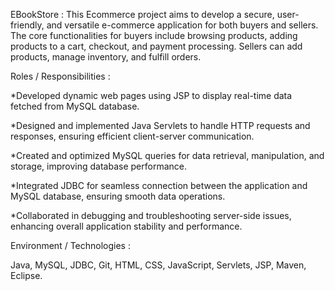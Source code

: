 EBookStore :
This Ecommerce project aims to develop a secure, user-friendly, and versatile e-commerce application for both buyers and sellers.
The core functionalities for buyers include browsing products, adding products to a cart, checkout, and payment processing. Sellers can add products, manage inventory, and fulfill orders. 

Roles / Responsibilities :

*Developed dynamic web pages using JSP to display real-time data fetched from MySQL database.

*Designed and implemented Java Servlets to handle HTTP requests and responses, ensuring efficient client-server communication.

*Created and optimized MySQL queries for data retrieval, manipulation, and storage, improving database performance.

*Integrated JDBC for seamless connection between the application and MySQL database, ensuring smooth data operations.

*Collaborated in debugging and troubleshooting server-side issues, enhancing overall application stability and performance.

Environment / Technologies :

Java, MySQL, JDBC, Git, HTML, CSS, JavaScript, Servlets, JSP, Maven, Eclipse.
